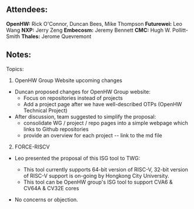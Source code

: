 ## Attendees:

**OpenHW:** Rick O'Connor, Duncan Bees, Mike Thompson
**Futurewei:** Leo Wang
**NXP:** Jerry Zeng
**Embecosm:** Jeremy Bennett
**CMC:** Hugh W. Pollitt-Smith
**Thales:** Jerome Quevremont

## Notes:

Topics:

1. OpenHW Group Website upcoming changes

- Duncan proposed changes for OpenHW Group website:
  - Focus on repositories instead of projects
  - Add a project page after we have well-described OTPs (OpenHW Technical Project)
- After discussion, team suggested to simplify the proposal:
  - consolidate WG / project / repo pages into a simple webpage which links to Github repositories
  - provide an overview for each project -- link to the md file

2. FORCE-RISCV

- Leo presented the proposal of this ISG tool to TWG:
  - This tool currently supports 64-bit version of RISC-V, 32-bit version of RISC-V support is on-going by Hongkong City University.
  - This tool can be OpenHW group's ISG tool to support CVA6 & CV64A & CV32E cores

- No concerns or objection.